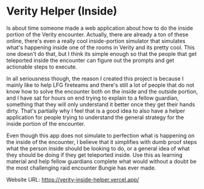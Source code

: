# Verity Helper (Inside)

Is about time someone made a web application about how to do the inside portion of the Verity encounter. Actually, there are already a ton of these online, there's even a really cool inside-portion simulator that simulates what's happening inside one of the rooms in Verity and its pretty cool. This one doesn't do that, but I think its simple enough so that the people that get teleported inside the encounter can figure out the prompts and get actionable steps to execute.

In all seriousness though, the reason I created this project is because I mainly like to help LFG fireteams and there's still a lot of people that do not know how to solve the encounter both on the inside and the outside portion, and I have sat for hours on end trying to explain to a fellow guardian, something that they will only understand it better once they get their hands dirty. That's partially why I feel that is a good idea to also have a helper application for people trying to understand the general strategy for the inside portion of the encounter.

Even though this app does not simulate to perfection what is happening on the inside of the encounter, I believe that it simplifies with dumb proof steps what the person inside should be looking to do, or a general idea of what they should be doing if they get teleported inside. Use this as learning material and help fellow guardians complete what would without a doubt be the most challenging raid encounter Bungie has ever made.

Website URL: https://verity-inside-helper.vercel.app/
